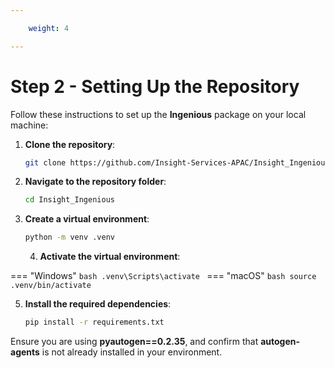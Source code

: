 ```yaml
---

    weight: 4

---
```


# Step 2 - Setting Up the Repository

Follow these instructions to set up the **Ingenious** package on your local machine:

1. **Clone the repository**:
    ```bash
    git clone https://github.com/Insight-Services-APAC/Insight_Ingenious.git
    ```

2. **Navigate to the repository folder**:
    ```bash
    cd Insight_Ingenious
    ```

3. **Create a virtual environment**:
    ```bash
    python -m venv .venv
    ```

   4. **Activate the virtual environment**:
   
=== "Windows"
      ```bash
      .venv\Scripts\activate
      ```
=== "macOS"
      ```bash
      source .venv/bin/activate
      ```

5. **Install the required dependencies**:
    ```bash
    pip install -r requirements.txt
    ```
Ensure you are using **pyautogen==0.2.35**, and confirm that **autogen-agents** is not already installed in your environment.